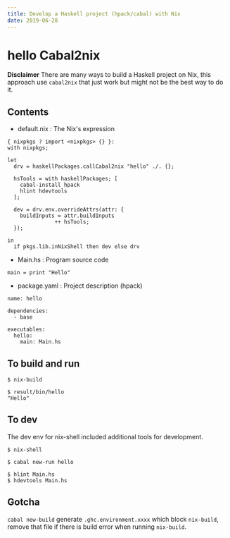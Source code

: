 ```yaml
---
title: Develop a Haskell project (hpack/cabal) with Nix
date: 2019-06-28
---
```


# hello Cabal2nix

**Disclaimer** There are many ways to build a Haskell project on Nix, this approach use `cabal2nix` that just work but might not be the best way to do it.

## Contents

- default.nix : The Nix's expression

```
{ nixpkgs ? import <nixpkgs> {} }:
with nixpkgs;

let
  drv = haskellPackages.callCabal2nix "hello" ./. {};

  hsTools = with haskellPackages; [
    cabal-install hpack
    hlint hdevtools
  ];

  dev = drv.env.overrideAttrs(attr: {
    buildInputs = attr.buildInputs
               ++ hsTools;
  });

in
  if pkgs.lib.inNixShell then dev else drv
```

- Main.hs     : Program source code

```
main = print "Hello"
```

- package.yaml : Project description (hpack)

```
name: hello

dependencies:
  - base

executables:
  hello:
    main: Main.hs
```

## To build and run

```
$ nix-build

$ result/bin/hello
"Hello"
```

## To dev

The dev env for nix-shell included additional tools for development.

```
$ nix-shell

$ cabal new-run hello

$ hlint Main.hs
$ hdevtools Main.hs
```

## Gotcha

`cabal new-build` generate `.ghc.environment.xxxx` which block `nix-build`, remove that file if there is build error when running `nix-build`.

